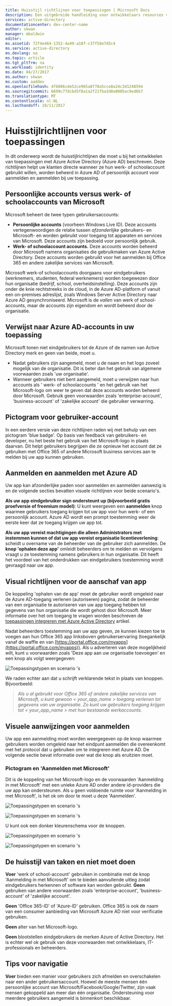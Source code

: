 ```yaml
---
title: Huisstijl richtlijnen voor toepassingen | Microsoft Docs
description: Een uitgebreide handleiding voor ontwikkelaars resources voor Azure Active Directory
services: active-directory
documentationcenter: dev-center-name
author: skwan
manager: mbaldwin
editor: 
ms.assetid: 72f4e464-1352-4a49-a18f-c37f58e7d5c4
ms.service: active-directory
ms.devlang: na
ms.topic: article
ms.tgt_pltfrm: na
ms.workload: identity
ms.date: 04/27/2017
ms.author: skwan
ms.custom: aaddev
ms.openlocfilehash: 4f6806cde52ce965a8f78a5cce8a24c3d1248594
ms.sourcegitcommit: 6699c77dcbd5f8a1a2f21fba3d0a0005ac9ed6b7
ms.translationtype: MT
ms.contentlocale: nl-NL
ms.lasthandoff: 10/11/2017
---
```

# <a name="branding-guidelines-for-applications"></a>Huisstijlrichtlijnen voor toepassingen
In dit onderwerp wordt de huisstijlrichtlijnen die moet u bij het ontwikkelen van toepassingen met Azure Active Directory (Azure AD) beschreven. Deze richtlijnen helpt uw klanten directe wanneer ze hun werk- of schoolaccount gebruikt willen, worden beheerd in Azure AD of persoonlijk account voor aanmelden en aanmelden bij uw toepassing.

## <a name="personal-accounts-vs-work-or-school-accounts-from-microsoft"></a>Persoonlijke accounts versus werk- of schoolaccounts van Microsoft
Microsoft beheert de twee typen gebruikersaccounts:

* **Persoonlijke accounts** (voorheen Windows Live ID). Deze accounts vertegenwoordigen de relatie tussen *afzonderlijke* gebruikers- en Microsoft- en worden gebruikt voor toegang tot apparaten en services van Microsoft. Deze accounts zijn bedoeld voor persoonlijk gebruik.
* **Werk- of schoolaccount accounts.** Deze accounts worden beheerd door Microsoft namens organisaties die gebruikmaken van Azure Active Directory. Deze accounts worden gebruikt voor het aanmelden bij Office 365 en andere zakelijke services van Microsoft.

Microsoft werk-of schoolaccounts doorgaans voor eindgebruikers (werknemers, studenten, federal werknemers) worden toegewezen door hun organisatie (bedrijf, school, overheidsinstelling). Deze accounts zijn onder de knie rechtstreeks in de cloud, in de Azure AD-platform of vanuit een on-premises adreslijst, zoals Windows Server Active Directory naar Azure AD gesynchroniseerd. Microsoft is de *vallen* van werk of school-accounts, maar de accounts zijn eigendom en wordt beheerd door de organisatie.

## <a name="referring-to-azure-ad-accounts-in-your-application"></a>Verwijst naar Azure AD-accounts in uw toepassing
Microsoft tonen niet eindgebruikers tot de Azure of de namen van Active Directory merk en geen van beide, moet u.

* Nadat gebruikers zijn aangemeld, moet u de naam en het logo zoveel mogelijk van de organisatie. Dit is beter dan het gebruik van algemene voorwaarden zoals 'uw organisatie'.
* Wanneer gebruikers niet bent aangemeld, moet u verwijzen naar hun accounts als ' werk- of schoolaccounts ' en het gebruik van het Microsoft-logo om weer te geven dat deze accounts worden beheerd door Microsoft. Gebruik geen voorwaarden zoals 'enterprise-account', 'business-account' of 'zakelijke account' die gebruiker verwarring.

## <a name="user-account-pictogram"></a>Pictogram voor gebruiker-account
In een eerdere versie van deze richtlijnen raden wij met behulp van een pictogram 'blue badge'. Op basis van feedback van gebruikers- en developer, nu het beste het gebruik van het Microsoft-logo in plaats daarvan. Dit helpt gebruikers begrijpen die ze opnieuw het account dat ze gebruiken met Office 365 of andere Microsoft business services aan te melden bij uw app kunnen gebruiken.

## <a name="signing-up-and-signing-in-with-azure-ad"></a>Aanmelden en aanmelden met Azure AD
Uw app kan afzonderlijke paden voor aanmelden en aanmelden aanwezig is en de volgende secties bevatten visuele richtlijnen voor beide scenario's.

**Als uw app eindgebruiker sign ondersteunt up (bijvoorbeeld gratis proefversie of freemium model)**: U kunt weergeven een **aanmelden** knop waarmee gebruikers toegang krijgen tot uw app voor hun werk- of een persoonlijk account. Azure AD wordt een prompt toestemming weer de eerste keer dat ze toegang krijgen uw app tot.

**Als uw app vereist machtigingen die alleen Administrators met instemmen kunnen of dat uw app vereist organisatie licentieverlening**: scheidt u overname van de beheerder van de gebruiker zich aanmelden. De **knop 'ophalen deze app'** omleidt beheerders om te melden en vervolgens vraagt u ze toestemming namens gebruikers in hun organisatie. Dit heeft het voordeel van het onderdrukken van eindgebruikers toestemming wordt gevraagd naar uw app.

## <a name="visual-guidance-for-app-acquisition"></a>Visual richtlijnen voor de aanschaf van app
De koppeling 'ophalen van de app' moet de gebruiker wordt omgeleid naar de Azure AD-toegang verlenen (autoriseren) pagina, zodat de beheerder van een organisatie te autoriseren van uw app toegang hebben tot gegevens van hun organisatie die wordt gehost door Microsoft. Meer informatie over het om toegang te vragen worden beschreven de [toepassingen integreren met Azure Active Directory](active-directory-integrating-applications.md) artikel.

Nadat beheerders toestemming aan uw app geven, ze kunnen kiezen toe te voegen aan hun Office 365 app linksboven gebruikerservaring (toegankelijk vanaf de waffle en van [https://portal.office.com/myapps](https://portal.office.com/myapps)). Als u adverteren van deze mogelijkheid wilt, kunt u voorwaarden zoals 'Deze app aan uw organisatie toevoegen' en een knop als volgt weergegeven:

![Toepassingstypen en scenario 's](./media/active-directory-branding-guidelines/add-to-my-org.png)

We raden echter aan dat u schrijft verklarende tekst in plaats van knoppen. Bijvoorbeeld:

> *Als u al gebruikt voor Office 365 of andere zakelijke services van Microsoft, u kunt gewoon < your_app_name > toegang verlenen tot gegevens van uw organisatie. Zo kunt uw gebruikers toegang krijgen tot < your_app_name > met hun bestaande werkaccounts.*
> 
> 

## <a name="visual-guidance-for-sign-in"></a>Visuele aanwijzingen voor aanmelden
Uw app een aanmelding moet worden weergegeven op de knop waarmee gebruikers worden omgeleid naar het eindpunt aanmelden die overeenkomt met het protocol dat u gebruiken om te integreren met Azure AD. De volgende sectie bevat informatie over wat die knop als eruitzien moet.

### <a name="pictogram-and-sign-in-with-microsoft"></a>Pictogram en 'Aanmelden met Microsoft'
Dit is de koppeling van het Microsoft-logo en de voorwaarden 'Aanmelding in met Microsoft' met een unieke Azure AD onder andere id-providers die uw app kan ondersteunen. Als u geen voldoende ruimte voor 'Aanmelding in met Microsoft', is het ok om door te moet u deze 'Aanmelden'.

![Toepassingstypen en scenario 's](./media/active-directory-branding-guidelines/sign-in-with-microsoft-light.png)

![Toepassingstypen en scenario 's](./media/active-directory-branding-guidelines/sign-in-light.png)

U kunt ook een donker kleurenschema voor de knoppen.

![Toepassingstypen en scenario 's](./media/active-directory-branding-guidelines/sign-in-with-microsoft-dark.png)

![Toepassingstypen en scenario 's](./media/active-directory-branding-guidelines/sign-in-dark.png)

## <a name="branding-dos-and-donts"></a>De huisstijl van taken en niet moet doen
**Voer** 'werk of school-account' gebruiken in combinatie met de knop 'Aanmelding in met Microsoft' om te bieden aanvullende uitleg zodat eindgebruikers herkennen of software kan worden gebruikt. **Geen** gebruiken van andere voorwaarden zoals 'enterprise-account', 'business-account' of 'zakelijke account'.

**Geen** 'Office 365-ID' of 'Azure-ID' gebruiken. Office 365 is ook de naam van een consumer aanbieding van Microsoft Azure AD niet voor verificatie gebruiken.

**Geen** alter van het Microsoft-logo.

**Geen** blootstellen eindgebruikers de merken Azure of Active Directory. Het is echter wel ok gebruik van deze voorwaarden met ontwikkelaars, IT-professionals en beheerders.

## <a name="navigation-dos-and-donts"></a>Tips voor navigatie
**Voer** bieden een manier voor gebruikers zich afmelden en overschakelen naar een ander gebruikersaccount. Hoewel de meeste mensen één persoonlijke account van Microsoft/Facebook/Google/Twitter, zijn vaak mensen gekoppeld aan meer dan één organisatie. Ondersteuning voor meerdere gebruikers aangemeld is binnenkort beschikbaar.

